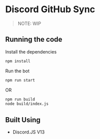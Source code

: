 # Discord GitHub Sync

> NOTE: WIP

## Running the code

Install the dependencies
```bash
npm install
```

Run the bot
```bash
npm run start
```

OR

```bash
npm run build
node build/index.js
```

## Built Using

- Discord.JS V13